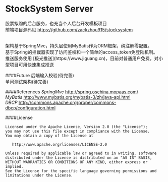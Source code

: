 # StockSystem Server
股票拟购的后台服务，也充当个人后台开发模板项目
<br/>
前端项目源码见 https://github.com/zackzhou915/stocksystem

<br />
架构基于SpringMvc，持久层使用MyBatis作为ORM框架，纯注解零配置。
<br/>
基于Spring的拦截器实现了访问鉴权和一个简单的access_token免登陆机制。
<br/>
推送服务使用 [极光推送](https://www.jiguang.cn)，目前对普通用户免费，对小型项目可用快速集成推送

####Future
后端输入校验(待完善)
<br/>
单间测试架构(待完善)

####References
*SpringMvc* http://spring.oschina.mopaas.com/
<br/>
*MyBatis* http://www.mybatis.org/mybatis-3/zh/java-api.html
<br/>
*DBCP* http://commons.apache.org/proper/commons-dbcp/configuration.html

####License

	Licensed under the Apache License, Version 2.0 (the "License");
	you may not use this file except in compliance with the License.
	You may obtain a copy of the License at

	   http://www.apache.org/licenses/LICENSE-2.0

	Unless required by applicable law or agreed to in writing, software
	distributed under the License is distributed on an "AS IS" BASIS,
	WITHOUT WARRANTIES OR CONDITIONS OF ANY KIND, either express or implied.
	See the License for the specific language governing permissions and
	limitations under the License.
